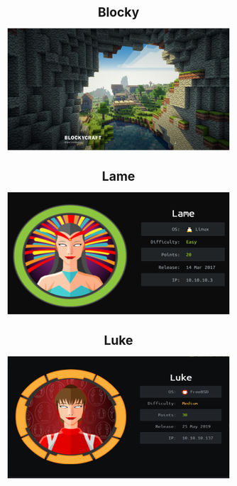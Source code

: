 <center><h1>Blocky</h1></center>

<a href="/htb/writeups/blocky"><center><img src="/htb/blocky/home.png" width="500" height="275"></center></a>

<center><h1>Lame</h1></center>

<a href="/htb/writeups/lame"><center><img src="/htb/lame/cover.png" width="500" height="275"></center></a>

<center><h1>Luke</h1></center>

<a href="/htb/writeups/luke"><center><img src="/htb/luke/cover.png" width="500" height="275"></center></a>

